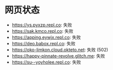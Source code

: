 # 网页状态
- https://ys.pyxzp.repl.co: 失败
- https://sak.kmco.repl.co: 失败
- https://apping.eywjx.repl.co: 失败
- https://deo.babox.repl.co: 失败
- https://oko-limkon.cloud.okteto.net: 失败 (502)
- https://happy-pinnate-revolve.glitch.me: 失败
- https://su--yoyholee.repl.co: 失败
